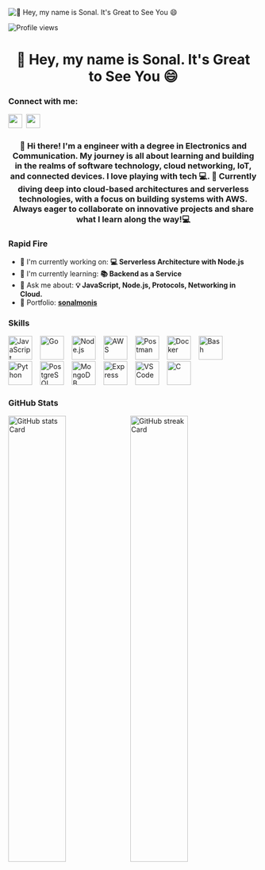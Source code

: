 ![👋 Hey, my name is Sonal. It's Great to See You 😄](https://mir-s3-cdn-cf.behance.net/project_modules/max_1200/79731568097599.5b50bca477735.jpg)

![Profile views](https://komarev.com/ghpvc/?username=sonal-10&label=Profile%20views&color=0e75b6&style=flat)

<div id="toc">
  <ul align="center" style="list-style: none">
    <summary>
      <h1>
        👋 Hey, my name is Sonal. It's Great to See You 😄
      </h1>
    </summary>
  </ul>
</div>

**<h3 align="left">Connect with me:</h3>** 
<p align="left"><a href="https://github.com/sonal-10" target="_blank"><img src="https://img.shields.io/badge/GitHub-100000?style=for-the-badge&logo=github&logoColor=white" height="28" style="margin-right: 4px"></a> <a href="https://www.linkedin.com/in/sonal-monis" target="_blank"><img src="https://img.shields.io/badge/LinkedIn-0077B5?style=for-the-badge&logo=linkedin&logoColor=white" height="28" style="margin-right: 4px"></a></p>

 **<h3 align="center">👋 Hi there! I'm a engineer with a degree in Electronics and Communication. My journey is all about learning and building in the realms of software technology, cloud networking, IoT, and connected devices. I love playing with tech 💻.
🚀 Currently diving deep into cloud-based architectures and serverless technologies, with a focus on building  systems with AWS. Always eager to collaborate on innovative projects and share what I learn along the way!💻</h3>**

**<h3 align="left">Rapid Fire</h3>**

- 💼 I'm currently working on: **💻 Serverless Architecture with Node.js**
- 🌱 I'm currently learning: **📚 Backend as a Service**
- 💬 Ask me about: **💡 JavaScript, Node.js, Protocols, Networking in Cloud.**
- 📂 Portfolio: **[sonalmonis](https://sonalmonis.vercel.app/)**

 **<h3 align="left">Skills</h3>**

<p align="left"><img src="https://skillicons.dev/icons?i=javascript" height="48" alt="JavaScript" style="margin-right: 12px"> <img src="https://skillicons.dev/icons?i=go" height="48" alt="Go" style="margin-right: 12px"> <img src="https://skillicons.dev/icons?i=nodejs" height="48" alt="Node.js" style="margin-right: 12px"> <img src="https://skillicons.dev/icons?i=aws" height="48" alt="AWS" style="margin-right: 12px"> <img src="https://skillicons.dev/icons?i=postman" height="48" alt="Postman" style="margin-right: 12px"> <img src="https://skillicons.dev/icons?i=docker" height="48" alt="Docker" style="margin-right: 12px"> <img src="https://skillicons.dev/icons?i=bash" height="48" alt="Bash" style="margin-right: 12px"> <img src="https://skillicons.dev/icons?i=python" height="48" alt="Python" style="margin-right: 12px"> <img src="https://skillicons.dev/icons?i=postgresql" height="48" alt="PostgreSQL" style="margin-right: 12px"> <img src="https://skillicons.dev/icons?i=mongodb" height="48" alt="MongoDB" style="margin-right: 12px"> <img src="https://skillicons.dev/icons?i=express" height="48" alt="Express" style="margin-right: 12px"> <img src="https://skillicons.dev/icons?i=vscode" height="48" alt="VSCode" style="margin-right: 12px"> <img src="https://skillicons.dev/icons?i=c" height="48" alt="C" style="margin-right: 12px"></p>

 **<h3 align="left">GitHub Stats</h3>**

<p align="left">
  <img width="48%" src="https://github-readme-stats.vercel.app/api?username=sonal-10&theme=react&hide_title=false&hide_rank=false&show_icons=false&include_all_commits=false&count_private=true&line_height=23" alt="GitHub stats Card" />
  <img width="48%" src="https://streak-stats.demolab.com/?user=sonal-10&theme=react&hide_border=false&date_format=M+j%5B%2C+Y%5D&mode=daily&hide_total_contributions=false&hide_current_streak=false&hide_longest_streak=false&card_height=200" alt="GitHub streak Card" />
</p>

